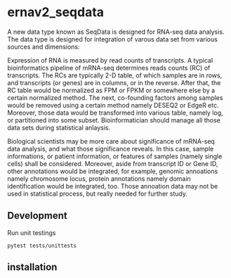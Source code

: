 # ernav2_seqdata
A new data type known as SeqData is designed for RNA-seq data analysis. The data type is designed for integration of varous data set from various sources and dimensions:

Expression of RNA is measured by read counts of transcripts. A typical bioinformatics pipeline of mRNA-seq determines reads counts (RC) of transcripts. The RCs are typically 2-D table, of which samples are in rows, and transcripts (or genes) are in columns, or in the reverse. After that, the RC table would be normalized as FPM or FPKM or somewhere else by a certain normalized method. The next, co-founding factors among samples would be removed using a certain method namely DESEQ2 or EdgeR etc. Moreover, those data would be transformed into various table, namely log, or partitioned into some subset. Bioinformatician should manage all those data sets during statistical anlaysis.

Biological scientists may be more care about significance of mRNA-seq data analysis, and what those significance reveals. In this case, sample informations, or patient information, or features of samples (namely single cells) shall be considered. Moreover, aside from transcript ID or Gene ID, other annotations would be integrated, for example, genomic annoations namely chromosome locus, protein annotations namely domain identification would be integrated, too. Those annoation data may not be used in statistical process, but really needed for further study.

## Development
Run unit testings
```
pytest tests/unittests
```

## installation



